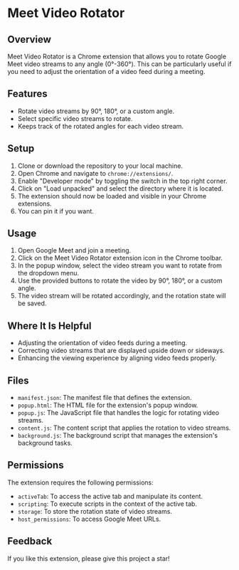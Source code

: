 # Meet Video Rotator

## Overview

Meet Video Rotator is a Chrome extension that allows you to rotate Google Meet video streams to any angle (0°-360°). This can be particularly useful if you need to adjust the orientation of a video feed during a meeting.

## Features

- Rotate video streams by 90°, 180°, or a custom angle.
- Select specific video streams to rotate.
- Keeps track of the rotated angles for each video stream.

## Setup

1. Clone or download the repository to your local machine.
2. Open Chrome and navigate to `chrome://extensions/`.
3. Enable "Developer mode" by toggling the switch in the top right corner.
4. Click on "Load unpacked" and select the directory where it is located.
5. The extension should now be loaded and visible in your Chrome extensions.
6. You can pin it if you want.

## Usage

1. Open Google Meet and join a meeting.
2. Click on the Meet Video Rotator extension icon in the Chrome toolbar.
3. In the popup window, select the video stream you want to rotate from the dropdown menu.
4. Use the provided buttons to rotate the video by 90°, 180°, or a custom angle.
5. The video stream will be rotated accordingly, and the rotation state will be saved.

## Where It Is Helpful

- Adjusting the orientation of video feeds during a meeting.
- Correcting video streams that are displayed upside down or sideways.
- Enhancing the viewing experience by aligning video feeds properly.

## Files

- `manifest.json`: The manifest file that defines the extension.
- `popup.html`: The HTML file for the extension's popup window.
- `popup.js`: The JavaScript file that handles the logic for rotating video streams.
- `content.js`: The content script that applies the rotation to video streams.
- `background.js`: The background script that manages the extension's background tasks.

## Permissions

The extension requires the following permissions:

- `activeTab`: To access the active tab and manipulate its content.
- `scripting`: To execute scripts in the context of the active tab.
- `storage`: To store the rotation state of video streams.
- `host_permissions`: To access Google Meet URLs.

## Feedback

If you like this extension, please give this project a star!
